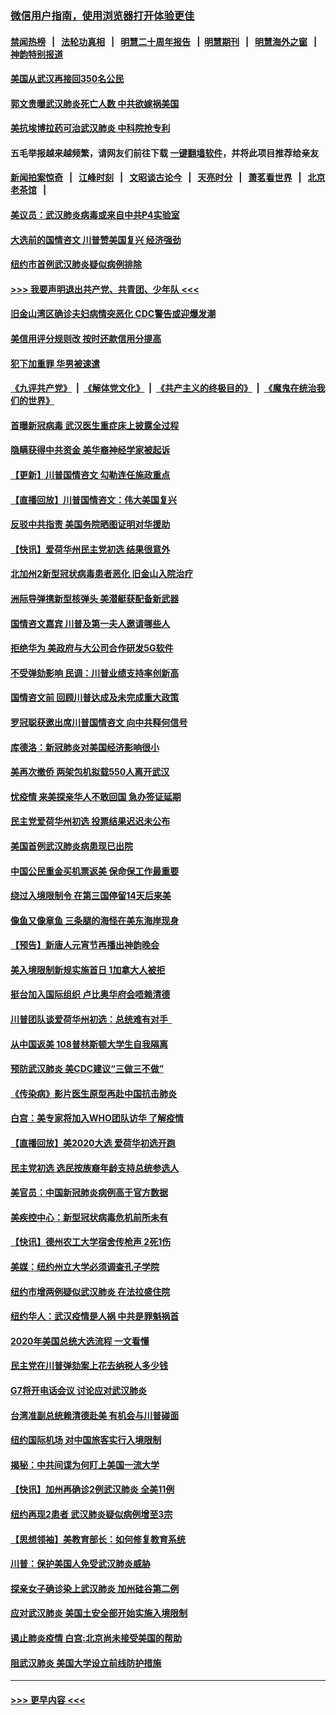 ### [微信用户指南，使用浏览器打开体验更佳](https://github.com/gfw-breaker/banned-news1/blob/master/indexes/wechat-guide.md?t=0)
#### [禁闻热榜](热点新闻.md?t=0)  &nbsp;&nbsp;|&nbsp;&nbsp; [法轮功真相](https://github.com/gfw-breaker/truth/blob/master/README.md?t=0) &nbsp;&nbsp;|&nbsp;&nbsp; [明慧二十周年报告](https://github.com/gfw-breaker/mh-reports/blob/master/README.md?t=0) &nbsp;&nbsp;|&nbsp;&nbsp;[明慧期刊](https://github.com/gfw-breaker/mh-qikan) &nbsp;&nbsp;|&nbsp;&nbsp; [明慧海外之窗](https://github.com/gfw-breaker/mh-news/blob/master/README.md?t=0) &nbsp;&nbsp;|&nbsp;&nbsp; [神韵特别报道](https://github.com/gfw-breaker/mh-news/blob/master/shenyun.md?t=0)
#### [美国从武汉再接回350名公民](../pages/nsc412/n11846705.md?t=02060102) 
#### [郭文贵曝武汉肺炎死亡人数 中共欲嫁祸美国](../pages/nsc412/n11846240.md?t=02060102) 
#### [美抗埃博拉药可治武汉肺炎 中科院抢专利](../pages/nsc412/n11846409.md?t=02060102) 
#### 五毛举报越来越频繁，请网友们前往下载 [一键翻墙软件](https://github.com/gfw-breaker/ssr-accounts)，并将此项目推荐给亲友
#### [新闻拍案惊奇](https://github.com/gfw-breaker/banned-news1/blob/master/pages/link4.md) &nbsp;&nbsp;|&nbsp;&nbsp; [江峰时刻](https://github.com/gfw-breaker/banned-news1/blob/master/pages/link4.md) &nbsp;&nbsp;|&nbsp;&nbsp; [文昭谈古论今](https://github.com/gfw-breaker/banned-news1/blob/master/pages/link4.md) &nbsp;&nbsp;|&nbsp;&nbsp; [天亮时分](https://github.com/gfw-breaker/banned-news1/blob/master/pages/link4.md) &nbsp;&nbsp;|&nbsp;&nbsp; [萧茗看世界](https://github.com/gfw-breaker/banned-news1/blob/master/pages/link4.md) &nbsp;&nbsp;|&nbsp;&nbsp; [北京老茶馆](https://github.com/gfw-breaker/banned-news1/blob/master/pages/link4.md) &nbsp;&nbsp;|&nbsp;&nbsp; 
#### [美议员：武汉肺炎病毒或来自中共P4实验室](../pages/nsc412/n11846043.md?t=02060102) 
#### [大选前的国情咨文 川普赞美国复兴 经济强劲](../pages/nsc412/n11845526.md?t=02060102) 
#### [纽约市首例武汉肺炎疑似病例排除](../pages/nsc412/n11844989.md?t=02060102) 
#### [>>> 我要声明退出共产党、共青团、少年队 <<<](https://github.com/begood0513/goodnews/blob/master/quit/letter.md) 
#### [旧金山湾区确诊夫妇病情突恶化 CDC警告或迎爆发潮](../pages/nsc412/n11845730.md?t=02060102) 
#### [美信用评分规则改  按时还款信用分提高](../pages/nsc412/n11845488.md?t=02060102) 
#### [犯下加重罪 华男被速遣](../pages/nsc412/n11845476.md?t=02060102) 
#### [《九评共产党》](https://github.com/begood0513/9ping.md/blob/master/README.md) &nbsp;|&nbsp; [《解体党文化》](../../../../jtdwh.md/blob/master/README.md)  &nbsp;|&nbsp; [《共产主义的终极目的》](../../../../gczydzjmd.md/blob/master/README.md) &nbsp;|&nbsp; [《魔鬼在统治我们的世界》](../../../../mgztzwmdsj.md/blob/master/README.md) 
#### [首曝新冠病毒 武汉医生重症床上披露全过程](../pages/nsc412/n11845150.md?t=02060102) 
#### [隐瞒获得中共资金 美华裔神经学家被起诉](../pages/nsc412/n11844879.md?t=02060102) 
#### [【更新】川普国情咨文 勾勒连任施政重点](../pages/nsc412/n11845223.md?t=02060102) 
#### [【直播回放】川普国情咨文：伟大美国复兴](../pages/nsc412/n11842079.md?t=02060102) 
#### [反驳中共指责 美国务院晒图证明对华援助](../pages/nsc412/n11844859.md?t=02060102) 
#### [【快讯】爱荷华州民主党初选 结果很意外](../pages/nsc412/n11844878.md?t=02060102) 
#### [北加州2新型冠状病毒患者恶化 旧金山入院治疗](../pages/nsc412/n11844842.md?t=02060102) 
#### [洲际导弹携新型核弹头 美潜艇获配备新武器](../pages/nsc412/n11844680.md?t=02060102) 
#### [国情咨文嘉宾 川普及第一夫人邀请哪些人](../pages/nsc412/n11844712.md?t=02060102) 
#### [拒绝华为 美政府与大公司合作研发5G软件](../pages/nsc412/n11844625.md?t=02060102) 
#### [不受弹劾影响 民调：川普业绩支持率创新高](../pages/nsc412/n11844622.md?t=02060102) 
#### [国情咨文前 回顾川普达成及未完成重大政策](../pages/nsc412/n11844581.md?t=02060102) 
#### [罗冠聪获邀出席川普国情咨文 向中共释何信号](../pages/nsc412/n11844355.md?t=02060102) 
#### [库德洛：新冠肺炎对美国经济影响很小](../pages/nsc412/n11844418.md?t=02060102) 
#### [美再次撤侨 两架包机拟载550人离开武汉](../pages/nsc412/n11844407.md?t=02060102) 
#### [忧疫情 来美探亲华人不敢回国 急办签证延期](../pages/nsc412/n11843344.md?t=02060102) 
#### [民主党爱荷华州初选 投票结果迟迟未公布](../pages/nsc412/n11844207.md?t=02060102) 
#### [美国首例武汉肺炎病患现已出院](../pages/nsc412/n11842740.md?t=02060102) 
#### [中国公民重金买机票返美 保命保工作最重要](../pages/nsc412/n11843282.md?t=02060102) 
#### [绕过入境限制令  在第三国停留14天后来美](../pages/nsc412/n11843341.md?t=02060102) 
#### [像鱼又像章鱼 三条腿的海怪在美东海岸现身](../pages/nsc412/n11843092.md?t=02060102) 
#### [【预告】新唐人元宵节再播出神韵晚会](../pages/nsc412/n11843192.md?t=02060102) 
#### [美入境限制新规实施首日 1加拿大人被拒](../pages/nsc412/n11843058.md?t=02060102) 
#### [挺台加入国际组织 卢比奥华府会唔赖清德](../pages/nsc412/n11843023.md?t=02060102) 
#### [川普团队谈爱荷华州初选：总统难有对手  ](../pages/nsc412/n11842867.md?t=02060102) 
#### [从中国返美 108普林斯顿大学生自我隔离](../pages/nsc412/n11842714.md?t=02060102) 
#### [预防武汉肺炎 美CDC建议“三做三不做”](../pages/nsc412/n11842700.md?t=02060102) 
#### [《传染病》影片医生原型再赴中国抗击肺炎](../pages/nsc412/n11842626.md?t=02060102) 
#### [白宫：美专家将加入WHO团队访华 了解疫情](../pages/nsc412/n11842198.md?t=02060102) 
#### [【直播回放】美2020大选 爱荷华初选开跑](../pages/nsc412/n11841820.md?t=02060102) 
#### [民主党初选 选民按族裔年龄支持总统参选人](../pages/nsc412/n11842239.md?t=02060102) 
#### [美官员：中国新冠肺炎病例高于官方数据](../pages/nsc412/n11842452.md?t=02060102) 
#### [美疾控中心：新型冠状病毒危机前所未有](../pages/nsc412/n11842406.md?t=02060102) 
#### [【快讯】德州农工大学宿舍传枪声 2死1伤](../pages/nsc412/n11842279.md?t=02060102) 
#### [美媒：纽约州立大学必须调查孔子学院](../pages/nsc412/n11840637.md?t=02060102) 
#### [纽约市增两例疑似武汉肺炎 在法拉盛住院](../pages/nsc412/n11840625.md?t=02060102) 
#### [纽约华人：武汉疫情是人祸 中共是罪魁祸首](../pages/nsc412/n11840631.md?t=02060102) 
#### [2020年美国总统大选流程 一文看懂](../pages/nsc412/n11842056.md?t=02060102) 
#### [民主党在川普弹劾案上花去纳税人多少钱](../pages/nsc412/n11841941.md?t=02060102) 
#### [G7将开电话会议 讨论应对武汉肺炎](../pages/nsc412/n11841658.md?t=02060102) 
#### [台湾准副总统赖清德赴美 有机会与川普碰面](../pages/nsc412/n11841332.md?t=02060102) 
#### [纽约国际机场  对中国旅客实行入境限制](../pages/nsc412/n11840619.md?t=02060102) 
#### [揭秘：中共间谍为何盯上美国一流大学](../pages/nsc412/n11840270.md?t=02060102) 
#### [【快讯】加州再确诊2例武汉肺炎 全美11例](../pages/nsc412/n11840339.md?t=02060102) 
#### [纽约再现2患者 武汉肺炎疑似病例增至3宗](../pages/nsc412/n11840010.md?t=02060102) 
#### [【思想领袖】美教育部长：如何修复教育系统](../pages/nsc412/n11690865.md?t=02060102) 
#### [川普：保护美国人免受武汉肺炎威胁](../pages/nsc412/n11839718.md?t=02060102) 
#### [探亲女子确诊染上武汉肺炎 加州硅谷第二例](../pages/nsc412/n11839784.md?t=02060102) 
#### [应对武汉肺炎 美国土安全部开始实施入境限制](../pages/nsc412/n11839729.md?t=02060102) 
#### [遏止肺炎疫情 白宫:北京尚未接受美国的帮助](../pages/nsc412/n11839660.md?t=02060102) 
#### [阻武汉肺炎 美国大学设立前线防护措施](../pages/nsc412/n11839479.md?t=02060102) 

----
#### [ >>> 更早内容 <<< ](../indexes/nsc412-earlier.md)
